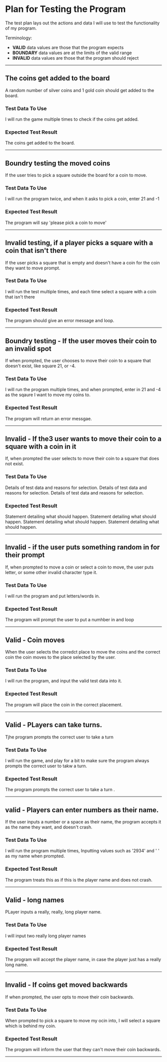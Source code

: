 # Plan for Testing the Program

The test plan lays out the actions and data I will use to test the functionality of my program.

Terminology:

- **VALID** data values are those that the program expects
- **BOUNDARY** data values are at the limits of the valid range
- **INVALID** data values are those that the program should reject

---

## The coins get added to the board

A random number of silver coins and 1 gold coin should get added to the board.

### Test Data To Use

I will run the game multiple times to check if the coins get added.
### Expected Test Result

The coins get added to the board. 

---



## Boundry testing the moved coins

If the user tries to pick a square outside the board for a coin to move. 

### Test Data To Use

I will run the program twice, and when it asks to pick a coin, enter 21 and -1
### Expected Test Result

The program will say 'please pick a coin to move'

---


## Invalid testing, if a player picks a square with a coin that isn't there

If the user picks a square that is empty and doesn't have a coin for the coin they want to move prompt.

### Test Data To Use

I will run the test multiple times, and each time select a square with a coin that isn't there

### Expected Test Result

The program should give an error message and loop. 

---

## Boundry testing - If the user moves their coin to an invalid spot

If when prompted, the user chooses to move their coin to a square that doesn't exist, like square 21, or -4. 

### Test Data To Use

I will run the program multiple times, and when prompted, enter in 21 and -4 as the sqaure I want to move my coins to. 
### Expected Test Result

The program will return an error messgae. 

---
## Invalid - If the3 user wants to move their coin to a square with a coin in it

If, when prompted the user selects to move their coin to a square that does not exist. 

### Test Data To Use

Details of test data and reasons for selection. Details of test data and reasons for selection. Details of test data and reasons for selection.

### Expected Test Result

Statement detailing what should happen. Statement detailing what should happen. Statement detailing what should happen. Statement detailing what should happen.

---



## Invalid - if the user puts something random in for their prompt

If, when prompted to move a coin or select a coin to move, the user puts letter, or some other invalid character type it. 
### Test Data To Use

I will run the program and put letters/words in. 
### Expected Test Result

The program will prompt the user to put a numhber in and loop 

---


## Valid - Coin moves

When the user selects the corredct place to move the coins and the correct coin the coin moves to the place selected by the user.
### Test Data To Use

I will run the program, and input the valid test data into it. 
### Expected Test Result

The program will place the coin in the correct placement.

---


## Valid - PLayers can take turns. 

Tjhe program prompts the correct user  to take a turn
### Test Data To Use

I will run the game, and play for a bit to make sure the program always prompts the correct user to takw a turn. 
### Expected Test Result

The program prompts the correct user to take a turn . 

---

## valid - Players can enter numbers as their name.

If the user inputs a number or a space as their name, the program accepts it as the name they want, and doesn't crash.

### Test Data To Use

I will run the program multiple times, Inputting values such as '2934' and ' ' as my name when prompted. 

### Expected Test Result

The program treats this as if this is the player name and does not crash. 

---


## Valid - long names

PLayer inputs a really, really, long player name. 

### Test Data To Use

I will input two really long player names 
### Expected Test Result

The program will accept the player name, in case the player just has a really long name. 

---

## Invalid - If coins get moved backwards

If when prompted, the user opts to move their coin backwards. 

### Test Data To Use

When prompted to pick a square to move my ocin into, I will select a square which is behind my coin.

### Expected Test Result

The program will inform the user that they can't move their coin backwards. 

---



